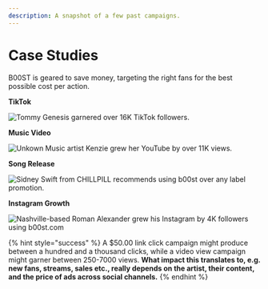```yaml
---
description: A snapshot of a few past campaigns.
---
```


# Case Studies

B00ST is geared to save money, targeting the right fans for the best possible cost per action.&#x20;

**TikTok**

![Tommy Genesis garnered over 16K TikTok followers.](../.gitbook/assets/b00st.com\_Tommy\_Genesis\_TikTok\_mpdypw.png)

**Music Video**

![Unkown Music artist Kenzie grew her YouTube by over 11K views.  ](../.gitbook/assets/b00st.com\_kenzie\_youtube\_yh2toc.png)

**Song Release**

![Sidney Swift from CHILLPILL recommends using b00st over any label promotion.  ](../.gitbook/assets/b00st.com\_chillpill\_DSPs\_cydpdr.png)

**Instagram Growth**

![Nashville-based Roman Alexander grew his Instagram by 4K followers using b00st.com](../.gitbook/assets/b00st.com\_Roman\_Alexander\_Instagram\_1\_d2ldjo.png)

{% hint style="success" %}
A $50.00 link click campaign might produce between a hundred and a thousand clicks, while a video view campaign might garner between 250-7000 views. **What impact this translates to, e.g. new fans, streams, sales etc., really depends on the artist, their content, and the price of ads across social channels.**
{% endhint %}
